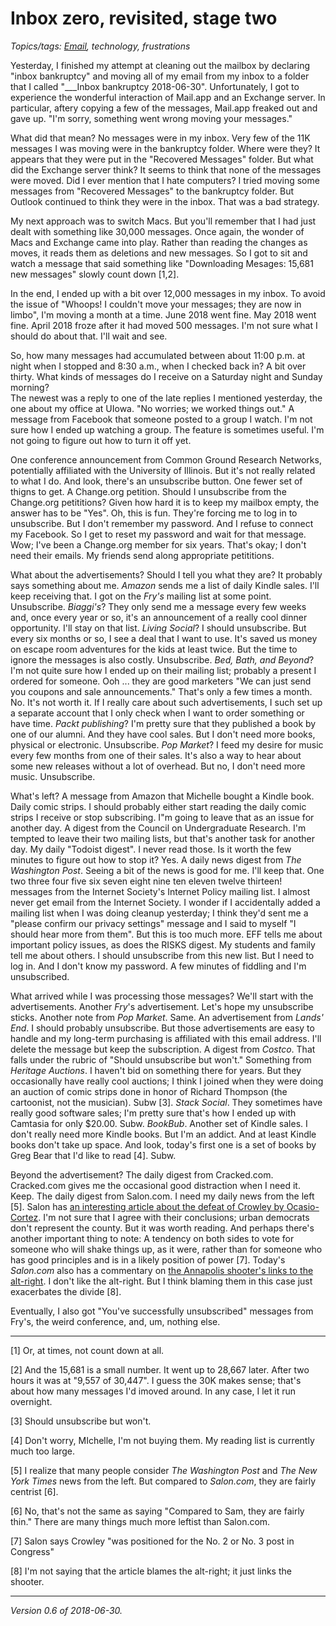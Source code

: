 Inbox zero, revisited, stage two
================================

*Topics/tags: [Email](index-email), technology, frustrations*

Yesterday, I finished my attempt at cleaning out the mailbox by declaring
"inbox bankruptcy" and moving all of my email from my inbox to a folder
that I called "___Inbox bankruptcy 2018-06-30".  Unfortunately, I got
to experience the wonderful interaction of Mail.app and an Exchange
server.  In particular, aftery copying a few of the messages, Mail.app 
freaked out and gave up.  "I'm sorry, something went wrong moving your
messages."  

What did that mean?  No messages were in my inbox.  Very few of the 11K
messages I was moving were in the bankruptcy folder.  Where were they?
It appears that they were put in the "Recovered Messages" folder.  But
what did the Exchange server think?  It seems to think that none of the
messages were moved.  Did I ever mention that I hate computers?  I tried
moving some messages from "Recovered Messages" to the bankruptcy folder.
But Outlook continued to think they were in the inbox.  That was a bad
strategy.

My next approach was to switch Macs.  But you'll remember that I had
just dealt with something like 30,000 messages.  Once again, the wonder
of Macs and Exchange came into play.  Rather than reading the changes
as moves, it reads them as deletions and new messages.  So I got to
sit and watch a message that said something like "Downloading Mesages:
15,681 new messages" slowly count down [1,2].

In the end, I ended up with a bit over 12,000 messages in my inbox.  To
avoid the issue of "Whoops! I couldn't move your messages; they are now
in limbo", I'm moving a month at a time.  June 2018 went fine.  May
2018 went fine.  April 2018 froze after it had moved 500 messages.  I'm
not sure what I should do about that.  I'll wait and see.  

So, how many messages had accumulated between about 11:00 p.m. at night
when I stopped and 8:30 a.m., when I checked back in?  A bit over thirty.
What kinds of messages do I receive on a Saturday night and Sunday morning?  
The newest was a reply to one of the late replies I mentioned yesterday,
the one about my office at UIowa.  "No worries; we worked things out."  A
message from Facebook that someone posted to a group I watch.  I'm not sure
how I ended up watching a group.  The feature is sometimes useful.  I'm
not going to figure out how to turn it off yet.

One conference announcement from
Common Ground Research Networks, potentially affiliated with the University
of Illinois.  But it's not really related to what I do.  And look, there's
an unsubscribe button.  One fewer set of thigns to get.  A Change.org
petition.  Should I unsubscribe from the Change.org petititions?  Given
how hard it is to keep my mailbox empty, the answer has to be "Yes".
Oh, this is fun.  They're forcing me to log in to unsubscribe.  But I
don't remember my password.  And I refuse to connect my Facebook.  So
I get to reset my password and wait for that message.  Wow; I've been
a Change.org member for six years.  That's okay; I don't need their
emails.  My friends send along appropriate petititions.

What about the advertisements?  Should I tell you what they are?  It
probably says something about me.  *Amazon* sends me a list of daily Kindle
sales.  I'll keep receiving that.  I got on the *Fry's* mailing list at
some point.  Unsubscribe.  *Biaggi's*?  They only send me a message every
few weeks and, once every year or so, it's an announcement of a really
cool dinner opportunity.  I'll stay on that list.  *Living Social*?  I
should unsubscribe.  But every six months or so, I see a deal that I want
to use.  It's saved us money on escape room adventures for the kids at
least twice.  But the time to ignore the messages is also costly.
Unsubscribe.  *Bed, Bath, and Beyond*?  I'm not quite sure how I ended up
on their mailing list; probably a present I ordered for someone.  Ooh ...
they are good marketers "We can just send you coupons and sale announcements."
That's only a few times a month.  No.  It's not worth it.  If I really
care about such advertisements, I such set up a separate account that I
only check when I want to order something or have time.  *Packt publishing*?
I'm pretty sure that they published a book by one of our alumni.  And they
have cool sales.  But I don't need more books, physical or electronic.
Unsubscribe.  *Pop Market*?  I feed my desire for music every few months
from one of their sales.  It's also a way to hear about some new releases
without a lot of overhead.  But no, I don't need more music.  Unsubscribe.

What's left?  A message from Amazon that Michelle bought a Kindle book.
Daily comic strips.  I should probably either start reading the daily comic 
strips I receive or stop subscribing.  I"m going to leave that as an issue
for another day.  A digest from the Council on Undergraduate Research.  I'm
tempted to leave their two mailing lists, but that's another task for 
another day.  My daily "Todoist digest".  I never read those.  Is it
worth the few minutes to figure out how to stop it?  Yes.  A daily news
digest from _The Washington Post_.  Seeing a bit of the news is good for
me.  I'll keep that.  One two three four five six seven eight nine ten
eleven twelve thirteen! messages from the Internet Society's Internet
Policy mailing list.  I almost never get email from the Internet Society.
I wonder if I accidentally added a mailing list when I was doing cleanup
yesterday; I think they'd sent me a "please confirm our privacy settings"
message and I said to myself "I should hear more from them".  But this
is too much more.  EFF tells me about important policy issues, as
does the RISKS digest.  My students and family tell me about others.
I should unsubscribe from this new list.  But I need to log in.  And I
don't know my password.  A few minutes of fiddling and I'm unsubscribed.

What arrived while I was processing those messages?  We'll start
with the advertisements.  Another *Fry*'s advertisement.  Let's hope
my unsubscribe sticks.  Another note from *Pop Market*.  Same.
An advertisement from *Lands' End*.  I should probably unsubscribe.
But those advertisements are easy to handle and my long-term purchasing
is affiliated with this email address.  I'll delete the message but keep
the subscription.  A digest from *Costco*.  That falls under the rubric
of "Should unsubscribe but won't."  Something from *Heritage Auctions*.
I haven't bid on something there for years.  But they occasionally have
really cool auctions; I think I joined when they were doing an auction
of comic strips done in honor of Richard Thompson (the cartoonist, not
the musician).  Subw [3].  *Stack Social*.  They sometimes have really
good software sales; I'm pretty sure that's how I ended up with Camtasia
for only $20.00.  Subw.  *BookBub*.  Another set of Kindle sales.  I
don't really need more Kindle books.  But I'm an addict.  And at least
Kindle books don't take up space.  And look, today's first one is a set
of books by Greg Bear that I'd like to read [4].  Subw.

Beyond the advertisement?  The daily digest from Cracked.com.  Cracked.com
gives me the occasional good distraction when I need it.  Keep.
The daily digest from Salon.com.  I need my daily news from the left
[5].  Salon has [an interesting article about the defeat of Crowley by
Ocasio-Cortez](https://www.salon.com/2018/07/01/alexandria-ocasio-cortez-sends-shockwaves-through-the-democratic-party-will-it-learn-the-lesson/).
I'm not sure that I agree with their conclusions; urban democrats
don't represent the county.  But it was worth reading.  And perhaps there's
another important thing to note: A tendency on both sides to vote for
someone who will shake things up, as it were, rather than for someone who
has good principles and is in a likely position of power [7].  Today's
_Salon.com_ also has a commentary on [the Annapolis shooter's links to the
alt-right](https://www.salon.com/2018/06/30/exclusive-accused-annapolis-shooter-had-deep-dark-links-to-the-alt-right/).  I don't like the alt-right.  But
I think blaming them in this case just exacerbates the divide [8].

Eventually, I also got "You've successfully unsubscribed" messages
from Fry's, the weird conference, and, um, nothing else.

---

[1] Or, at times, not count down at all.

[2] And the 15,681 is a small number.  It went up to 28,667 later.
After two hours it was at "9,557 of 30,447".  I guess the 30K makes
sense; that's about how many messages I'd imoved around.  In any case,
I let it run overnight.

[3] Should unsubscribe but won't.

[4] Don't worry, MIchelle, I'm not buying them.  My reading list is
currently much too large.

[5] I realize that many people consider _The Washington Post_ and _The
New York Times_ news from the left.  But compared to _Salon.com_, they
are fairly centrist [6].  

[6] No, that's not the same as saying "Compared to Sam, they are fairly thin."
There are many things much more leftist than Salon.com.

[7] Salon says Crowley "was positioned for the No. 2 or No. 3 post
in Congress"

[8] I'm not saying that the article blames the alt-right; it just links
the shooter.  

---

*Version 0.6 of 2018-06-30.*
